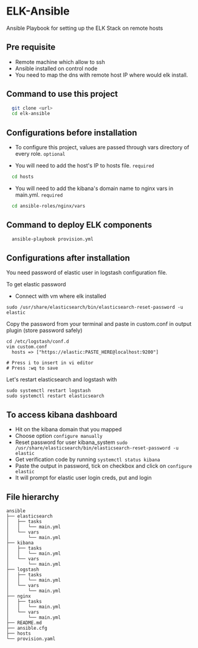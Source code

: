 
# ELK-Ansible

Ansible Playbook for setting up the ELK Stack on remote hosts


## Pre requisite

* Remote machine which allow to ssh
* Ansible installed on control node
* You need to map the dns with remote host IP where would elk install.


## Command to use this project



```bash
  git clone <url>
  cd elk-ansible
```

## Configurations before installation
* To configure this project, values are passed through vars directory of every role. ```optional```

* You will need to add the host's IP to hosts file. ```required```
```bash
  cd hosts
```
* You will need to add the kibana's domain name to nginx vars in main.yml. ```required```
```bash
  cd ansible-roles/nginx/vars
```

## Command to deploy ELK components
```bash
  ansible-playbook provision.yml
```
## Configurations after installation

You need password of elastic user in logstash configuration file.

To get elastic password

* Connect with vm where elk installed 

```
sudo /usr/share/elasticsearch/bin/elasticsearch-reset-password -u elastic
```
Copy the password from your terminal and paste in custom.conf in output plugin (store password safely)
```
cd /etc/logstash/conf.d
vim custom.conf
  hosts => ["https://elastic:PASTE_HERE@localhost:9200"]

# Press i to insert in vi editor
# Press :wq to save 
```
Let's restart elasticsearch and logstash with
```
sudo systemctl restart logstash
sudo systemctl restart elasticsearch
```

## To access kibana dashboard

* Hit on the kibana domain that you mapped
* Choose option ```configure manually```
* Reset password for user kibana_system ```sudo /usr/share/elasticsearch/bin/elasticsearch-reset-password -u elastic```
* Get verification code by running ```systemctl status kibana```
* Paste the output in password, tick on checkbox and click on ```configure elastic```
* It will prompt for elastic user login creds, put and login



## File hierarchy

```
ansible
├── elasticsearch
│   ├── tasks
│   │   └── main.yml
│   └── vars
│       └── main.yml
├── kibana
│   ├── tasks
│   │   └── main.yml
│   └── vars
│       └── main.yml
├── logstash
│   ├── tasks
│   │   └── main.yml
│   └── vars
│       └── main.yml
├── nginx
│   ├── tasks
│   │   └── main.yml
│   └── vars
│       └── main.yml
├── README.md
├── ansible.cfg
├── hosts
└── provision.yaml
```


